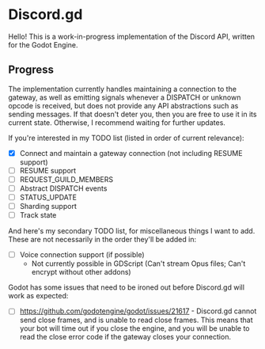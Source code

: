 # Discord.gd
Hello! This is a work-in-progress implementation of the Discord API, written for the Godot Engine.

## Progress
The implementation currently handles maintaining a connection to the gateway, as well as emitting signals whenever a DISPATCH or unknown opcode is received, but does not provide any API abstractions such as sending messages. If that doesn't deter you, then you are free to use it in its current state. Otherwise, I recommend waiting for further updates.

If you're interested in my TODO list (listed in order of current relevance):

- [x] Connect and maintain a gateway connection (not including RESUME support)
- [ ] RESUME support
- [ ] REQUEST_GUILD_MEMBERS
- [ ] Abstract DISPATCH events
- [ ] STATUS_UPDATE
- [ ] Sharding support
- [ ] Track state

And here's my secondary TODO list, for miscellaneous things I want to add. These are not necessarily in the order they'll be added in:

- [ ] Voice connection support (if possible)
    - Not currently possible in GDScript (Can't stream Opus files; Can't encrypt without other addons)

Godot has some issues that need to be ironed out before Discord.gd will work as expected:

- [ ] https://github.com/godotengine/godot/issues/21617 - Discord.gd cannot send close frames, and is unable to read close frames. This means that your bot will time out if you close the engine, and you will be unable to read the close error code if the gateway closes your connection.
